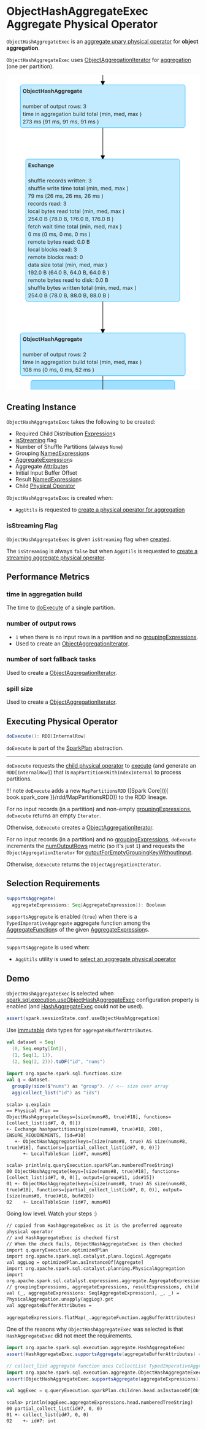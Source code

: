 # ObjectHashAggregateExec Aggregate Physical Operator

`ObjectHashAggregateExec` is an [aggregate unary physical operator](BaseAggregateExec.md) for **object aggregation**.

`ObjectHashAggregateExec` uses [ObjectAggregationIterator](ObjectAggregationIterator.md) for [aggregation](#doExecute) (one per partition).

![ObjectHashAggregateExec in web UI (Details for Query)](../images/ObjectHashAggregateExec-webui-details-for-query.png)

## Creating Instance

`ObjectHashAggregateExec` takes the following to be created:

* <span id="requiredChildDistributionExpressions"> Required Child Distribution [Expression](../expressions/Expression.md)s
* [isStreaming](#isStreaming) flag
* <span id="numShufflePartitions"> Number of Shuffle Partitions (always `None`)
* <span id="groupingExpressions"> Grouping [NamedExpression](../expressions/NamedExpression.md)s
* <span id="aggregateExpressions"> [AggregateExpression](../expressions/AggregateExpression.md)s
* <span id="aggregateAttributes"> Aggregate [Attribute](../expressions/Attribute.md)s
* <span id="initialInputBufferOffset"> Initial Input Buffer Offset
* <span id="resultExpressions"> Result [NamedExpression](../expressions/NamedExpression.md)s
* <span id="child"> Child [Physical Operator](SparkPlan.md)

`ObjectHashAggregateExec` is created when:

* `AggUtils` is requested to [create a physical operator for aggregation](../AggUtils.md#createAggregate)

### <span id="isStreaming"> isStreaming Flag

`ObjectHashAggregateExec` is given `isStreaming` flag when [created](#creating-instance).

The `isStreaming` is always `false` but when `AggUtils` is requested to [create a streaming aggregate physical operator](../AggUtils.md#createStreamingAggregate).

## <span id="metrics"> Performance Metrics

### <span id="aggTime"> time in aggregation build

The time to [doExecute](#doExecute) of a single partition.

### <span id="numOutputRows"> number of output rows

* `1` when there is no input rows in a partition and no [groupingExpressions](#groupingExpressions).
* Used to create an [ObjectAggregationIterator](ObjectAggregationIterator.md#numOutputRows).

### <span id="numTasksFallBacked"> number of sort fallback tasks

Used to create a [ObjectAggregationIterator](ObjectAggregationIterator.md#numTasksFallBacked).

### <span id="spillSize"> spill size

Used to create a [ObjectAggregationIterator](ObjectAggregationIterator.md#spillSize).

## <span id="doExecute"> Executing Physical Operator

```scala
doExecute(): RDD[InternalRow]
```

`doExecute` is part of the [SparkPlan](SparkPlan.md#doExecute) abstraction.

---

`doExecute` requests the [child physical operator](#child) to [execute](SparkPlan.md#execute) (and generate an `RDD[InternalRow]`) that is `mapPartitionsWithIndexInternal` to process partitions.

!!! note
    `doExecute` adds a new `MapPartitionsRDD` ([Spark Core]({{ book.spark_core }}/rdd/MapPartitionsRDD)) to the RDD lineage.

For no input records (in a partition) and non-empty [groupingExpressions](#groupingExpressions), `doExecute` returns an empty `Iterator`.

Otherwise, `doExecute` creates a [ObjectAggregationIterator](ObjectAggregationIterator.md).

For no input records (in a partition) and no [groupingExpressions](#groupingExpressions), `doExecute` increments the [numOutputRows](#numOutputRows) metric (so it's just `1`) and requests the `ObjectAggregationIterator` for [outputForEmptyGroupingKeyWithoutInput](ObjectAggregationIterator.md#outputForEmptyGroupingKeyWithoutInput).

Otherwise, `doExecute` returns the `ObjectAggregationIterator`.

## <span id="supportsAggregate"> Selection Requirements

```scala
supportsAggregate(
  aggregateExpressions: Seq[AggregateExpression]): Boolean
```

`supportsAggregate` is enabled (`true`) when there is a `TypedImperativeAggregate` aggregate function among the [AggregateFunction](../expressions/AggregateFunction.md)s of the given [AggregateExpression](../expressions/AggregateExpression.md)s.

---

`supportsAggregate` is used when:

* `AggUtils` utility is used to [select an aggregate physical operator](../AggUtils.md#createAggregate)

## Demo

`ObjectHashAggregateExec` is selected when [spark.sql.execution.useObjectHashAggregateExec](../configuration-properties.md#spark.sql.execution.useObjectHashAggregateExec) configuration property is enabled (and [HashAggregateExec](HashAggregateExec.md) could not be used).

```scala
assert(spark.sessionState.conf.useObjectHashAggregation)
```

Use [immutable](../UnsafeRow.md#isMutable) data types for `aggregateBufferAttributes`.

```scala
val dataset = Seq(
  (0, Seq.empty[Int]),
  (1, Seq(1, 1)),
  (2, Seq(2, 2))).toDF("id", "nums")
```

```scala
import org.apache.spark.sql.functions.size
val q = dataset.
  groupBy(size($"nums") as "group"). // <-- size over array
  agg(collect_list("id") as "ids")
```

```text
scala> q.explain
== Physical Plan ==
ObjectHashAggregate(keys=[size(nums#8, true)#18], functions=[collect_list(id#7, 0, 0)])
+- Exchange hashpartitioning(size(nums#8, true)#18, 200), ENSURE_REQUIREMENTS, [id=#10]
   +- ObjectHashAggregate(keys=[size(nums#8, true) AS size(nums#8, true)#18], functions=[partial_collect_list(id#7, 0, 0)])
      +- LocalTableScan [id#7, nums#8]
```

```text
scala> println(q.queryExecution.sparkPlan.numberedTreeString)
00 ObjectHashAggregate(keys=[size(nums#8, true)#18], functions=[collect_list(id#7, 0, 0)], output=[group#11, ids#15])
01 +- ObjectHashAggregate(keys=[size(nums#8, true) AS size(nums#8, true)#18], functions=[partial_collect_list(id#7, 0, 0)], output=[size(nums#8, true)#18, buf#20])
02    +- LocalTableScan [id#7, nums#8]
```

Going low level. Watch your steps :)

```text
// copied from HashAggregateExec as it is the preferred aggreate physical operator
// and HashAggregateExec is checked first
// When the check fails, ObjectHashAggregateExec is then checked
import q.queryExecution.optimizedPlan
import org.apache.spark.sql.catalyst.plans.logical.Aggregate
val aggLog = optimizedPlan.asInstanceOf[Aggregate]
import org.apache.spark.sql.catalyst.planning.PhysicalAggregation
import org.apache.spark.sql.catalyst.expressions.aggregate.AggregateExpression
// groupingExpressions, aggregateExpressions, resultExpressions, child
val (_, aggregateExpressions: Seq[AggregateExpression], _, _) = PhysicalAggregation.unapply(aggLog).get
val aggregateBufferAttributes =
  aggregateExpressions.flatMap(_.aggregateFunction.aggBufferAttributes)
```

One of the reasons why `ObjectHashAggregateExec` was selected is that `HashAggregateExec` did not meet the requirements.

```scala
import org.apache.spark.sql.execution.aggregate.HashAggregateExec
assert(HashAggregateExec.supportsAggregate(aggregateBufferAttributes) == false)
```

```scala
// collect_list aggregate function uses CollectList TypedImperativeAggregate under the covers
import org.apache.spark.sql.execution.aggregate.ObjectHashAggregateExec
assert(ObjectHashAggregateExec.supportsAggregate(aggregateExpressions))
```

```scala
val aggExec = q.queryExecution.sparkPlan.children.head.asInstanceOf[ObjectHashAggregateExec]
```

```text
scala> println(aggExec.aggregateExpressions.head.numberedTreeString)
00 partial_collect_list(id#7, 0, 0)
01 +- collect_list(id#7, 0, 0)
02    +- id#7: int
```
